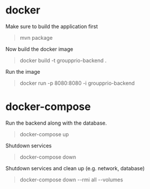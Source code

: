 # docker

Make sure to build the application first 

> mvn package

Now build the docker image

> docker build -t groupprio-backend . 

Run the image

> docker run -p 8080:8080 -i groupprio-backend

# docker-compose
Run the backend along with the database.

> docker-compose up

Shutdown services

> docker-compose down

Shutdown services and clean up (e.g. network, database)

> docker-compose down --rmi all --volumes